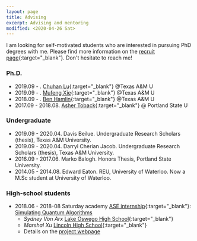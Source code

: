 ```yaml
---
layout: page
title: Advising
excerpt: Advising and mentoring
modified: <2020-04-26 Sat>
---
```


I am looking for self-motivated students who are interested in
    pursuing PhD degrees with me. Please find more information on the
    [recruit page]({{base}}/recruit/){:target="_blank"}. Don't
    hesitate to reach me!
	
### Ph.D. 
*  2019.09 - . [Chuhan Lu](){:target="_blank"} @Texas A&M U
*  2019.09 - . [Mufeng Xie](){:target="_blank"} @Texas A&M U
*  2018.09 - . [Ben Hamlin](){:target="_blank"} @Texas A&M U
*  2017.09 - 2018.08. [Asher Toback](){:target="_blank"} @ Portland State U

### Undergraduate 

* 2019.09 -  2020.04. Davis Beilue. Undergraduate Research Scholars (thesis), Texas A&M University. 
* 2019.09 -  2020.04. Darryl Cherian Jacob. Undergraduate Research Scholars (thesis), Texas A&M University. 
* 2016.09 - 2017.06. Marko Balogh. Honors Thesis, Portland State University.
* 2014.05 - 2014.08. Edward Eaton. REU, University of Waterloo. Now a
M.Sc student at University of Waterloo.

### High-school students

* 2018.06 - 2018-08 Saturday academy [ASE internship](https://www.saturdayacademy.org/ase){:target="_blank"}: [Simulating Quantum Algorithms](https://www.saturdayacademy.org/simulating-quantum-algorithms-quantum-cloud-platforms)
   *  *Sydney Von Arx* [Lake Oswego High School](https://www.losdschools.org/site/Default.aspx?PageID=25){:target="_blank"}
   *  *Marshal Xu* [Lincoln High School](https://www.pps.net/Domain/136){:target="_blank"}
   *  Details on the [project webpage]({{base}}/teaching/su18ase/)
   
